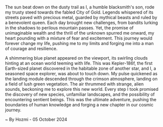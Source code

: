 
The sun beat down on the dusty trail as I, a humble blacksmith's son, rode my trusty steed towards the fabled City of Gold. Legends whispered of its streets paved with precious metal, guarded by mythical beasts and ruled by a benevolent queen. Each day brought new challenges, from bandits lurking in the shadows to perilous mountain passes. Yet, the promise of unimaginable wealth and the thrill of the unknown spurred me onward, my heart pounding with a mixture of fear and excitement. This journey would forever change my life, pushing me to my limits and forging me into a man of courage and resilience.

A shimmering blue planet appeared on the viewport, its swirling clouds hinting at an ocean world teeming with life. This was Kepler-186f, the first Earth-sized planet discovered in the habitable zone of another star, and I, a seasoned space explorer, was about to touch down. My pulse quickened as the landing module descended through the crimson atmosphere, landing on a field of lush green vegetation. The air thrummed with strange, alien sounds, beckoning me to explore this new world. Every step I took promised the discovery of new species, unfamiliar landscapes, and the possibility of encountering sentient beings. This was the ultimate adventure, pushing the boundaries of human knowledge and forging a new chapter in our cosmic journey. 

~ By Hozmi - 05 October 2024
